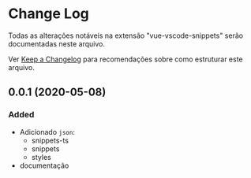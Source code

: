 # Change Log

Todas as alterações notáveis ​​na extensão "vue-vscode-snippets" serão documentadas neste arquivo.

Ver [Keep a Changelog](https://keepachangelog.com/pt-BR/1.0.0/) para recomendações sobre como estruturar este arquivo.

<a name="0.0.1"></a>

## 0.0.1 (2020-05-08)
### Added
- Adicionado `json`:
    - snippets-ts
    - snippets
    - styles
- documentação
